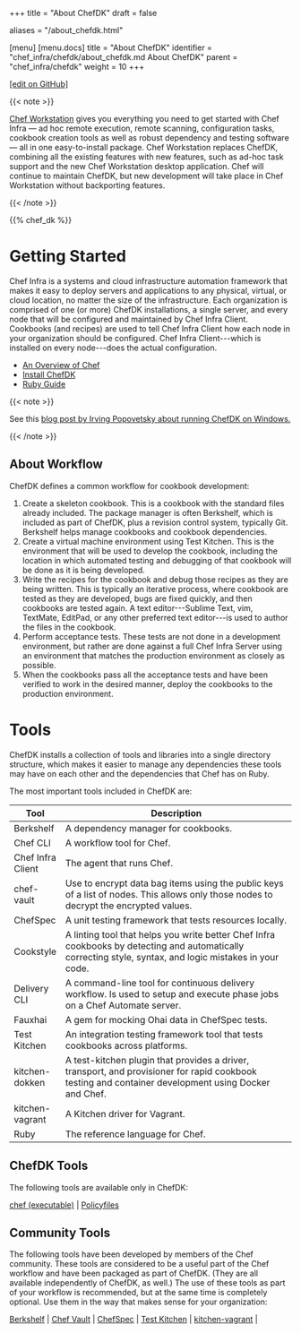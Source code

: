 +++
title = "About ChefDK"
draft = false

aliases = "/about_chefdk.html"

[menu]
  [menu.docs]
    title = "About ChefDK"
    identifier = "chef_infra/chefdk/about_chefdk.md About ChefDK"
    parent = "chef_infra/chefdk"
    weight = 10
+++    

[\[edit on
GitHub\]](https://github.com/chef/chef-web-docs/blob/master/chef_master/source/about_chefdk.rst)

{{< note >}}

[Chef Workstation](https://downloads.chef.io/chef-workstation/) gives
you everything you need to get started with Chef Infra — ad hoc remote
execution, remote scanning, configuration tasks, cookbook creation tools
as well as robust dependency and testing software — all in one
easy-to-install package. Chef Workstation replaces ChefDK, combining all
the existing features with new features, such as ad-hoc task support and
the new Chef Workstation desktop application. Chef will continue to
maintain ChefDK, but new development will take place in Chef Workstation
without backporting features.

{{< /note >}}

{{% chef_dk %}}

Getting Started
===============

Chef Infra is a systems and cloud infrastructure automation framework
that makes it easy to deploy servers and applications to any physical,
virtual, or cloud location, no matter the size of the infrastructure.
Each organization is comprised of one (or more) ChefDK installations, a
single server, and every node that will be configured and maintained by
Chef Infra Client. Cookbooks (and recipes) are used to tell Chef Infra
Client how each node in your organization should be configured. Chef
Infra Client---which is installed on every node---does the actual
configuration.

-   [An Overview of Chef](/chef_overview/)
-   [Install ChefDK](/install_dk/)
-   [Ruby Guide](/ruby/)

{{< note >}}

See this [blog post by Irving Popovetsky about running ChefDK on
Windows.](https://www.chef.io/blog/2014/11/04/the-chefdk-on-windows-survival-guide/)

{{< /note >}}

About Workflow
--------------

ChefDK defines a common workflow for cookbook development:

1.  Create a skeleton cookbook. This is a cookbook with the standard
    files already included. The package manager is often Berkshelf,
    which is included as part of ChefDK, plus a revision control system,
    typically Git. Berkshelf helps manage cookbooks and cookbook
    dependencies.
2.  Create a virtual machine environment using Test Kitchen. This is the
    environment that will be used to develop the cookbook, including the
    location in which automated testing and debugging of that cookbook
    will be done as it is being developed.
3.  Write the recipes for the cookbook and debug those recipes as they
    are being written. This is typically an iterative process, where
    cookbook are tested as they are developed, bugs are fixed quickly,
    and then cookbooks are tested again. A text editor---Sublime Text,
    vim, TextMate, EditPad, or any other preferred text editor---is used
    to author the files in the cookbook.
4.  Perform acceptance tests. These tests are not done in a development
    environment, but rather are done against a full Chef Infra Server
    using an environment that matches the production environment as
    closely as possible.
5.  When the cookbooks pass all the acceptance tests and have been
    verified to work in the desired manner, deploy the cookbooks to the
    production environment.

Tools
=====

ChefDK installs a collection of tools and libraries into a single
directory structure, which makes it easier to manage any dependencies
these tools may have on each other and the dependencies that Chef has on
Ruby.

The most important tools included in ChefDK are:

<table>
<colgroup>
<col style="width: 12%" />
<col style="width: 87%" />
</colgroup>
<thead>
<tr class="header">
<th>Tool</th>
<th>Description</th>
</tr>
</thead>
<tbody>
<tr class="odd">
<td>Berkshelf</td>
<td>A dependency manager for cookbooks.</td>
</tr>
<tr class="even">
<td>Chef CLI</td>
<td>A workflow tool for Chef.</td>
</tr>
<tr class="odd">
<td>Chef Infra Client</td>
<td>The agent that runs Chef.</td>
</tr>
<tr class="even">
<td>chef-vault</td>
<td>Use to encrypt data bag items using the public keys of a list of nodes. This allows only those nodes to decrypt the encrypted values.</td>
</tr>
<tr class="odd">
<td>ChefSpec</td>
<td>A unit testing framework that tests resources locally.</td>
</tr>
<tr class="even">
<td>Cookstyle</td>
<td>A linting tool that helps you write better Chef Infra cookbooks by detecting and automatically correcting style, syntax, and logic mistakes in your code.</td>
</tr>
<tr class="odd">
<td>Delivery CLI</td>
<td>A command-line tool for continuous delivery workflow. Is used to setup and execute phase jobs on a Chef Automate server.</td>
</tr>
<tr class="even">
<td>Fauxhai</td>
<td>A gem for mocking Ohai data in ChefSpec tests.</td>
</tr>
<tr class="odd">
<td>Test Kitchen</td>
<td>An integration testing framework tool that tests cookbooks across platforms.</td>
</tr>
<tr class="even">
<td>kitchen-dokken</td>
<td>A test-kitchen plugin that provides a driver, transport, and provisioner for rapid cookbook testing and container development using Docker and Chef.</td>
</tr>
<tr class="odd">
<td>kitchen-vagrant</td>
<td>A Kitchen driver for Vagrant.</td>
</tr>
<tr class="even">
<td>Ruby</td>
<td>The reference language for Chef.</td>
</tr>
</tbody>
</table>

ChefDK Tools
------------

The following tools are available only in ChefDK:

[chef (executable)](/ctl_chef.html) | [Policyfiles](/policyfile/)

Community Tools
---------------

The following tools have been developed by members of the Chef
community. These tools are considered to be a useful part of the Chef
workflow and have been packaged as part of ChefDK. (They are all
available independently of ChefDK, as well.) The use of these tools as
part of your workflow is recommended, but at the same time is completely
optional. Use them in the way that makes sense for your organization:

[Berkshelf](/berkshelf/) | [Chef Vault](/chef_vault/) |
[ChefSpec](/chefspec/) | [Test Kitchen](/kitchen/) |
[kitchen-vagrant](/plugin_kitchen_vagrant/) |

